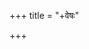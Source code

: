 +++
title = "+वेषः"

+++

<div class="js_include" url="/vedAH_yajuH/taittirIyam/sUtram/ApastambaH/gRhyam/ekAgnikANDam/vishvAsa-prastutiH/veShTiH"  newLevelForH1="2" includeTitle="false"> </div>
<div class="js_include" url="/vedAH_yajuH/taittirIyam/sUtram/ApastambaH/gRhyam/ekAgnikANDam/vishvAsa-prastutiH/uttarIyam"  newLevelForH1="2" includeTitle="false"> </div>
<div class="js_include" url="/vedAH_yajuH/taittirIyam/sUtram/ApastambaH/gRhyam/ekAgnikANDam/vishvAsa-prastutiH/yajnasUtram"  newLevelForH1="2" includeTitle="false"> </div>
<div class="js_include" url="/vedAH_yajuH/taittirIyam/sUtram/ApastambaH/gRhyam/ekAgnikANDam/vishvAsa-prastutiH/mekhalA"  newLevelForH1="2" includeTitle="false"> </div>